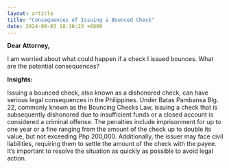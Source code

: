 ```yaml
---
layout: article
title: "Consequences of Issuing a Bounced Check"
date: 2024-09-03 18:10:23 +0800
---
```


<p><strong>Dear Attorney,</strong></p><p>I am worried about what could happen if a check I issued bounces. What are the potential consequences?</p><p><strong>Insights:</strong></p><p>Issuing a bounced check, also known as a dishonored check, can have serious legal consequences in the Philippines. Under Batas Pambansa Blg. 22, commonly known as the Bouncing Checks Law, issuing a check that is subsequently dishonored due to insufficient funds or a closed account is considered a criminal offense. The penalties include imprisonment for up to one year or a fine ranging from the amount of the check up to double its value, but not exceeding Php 200,000. Additionally, the issuer may face civil liabilities, requiring them to settle the amount of the check with the payee. It’s important to resolve the situation as quickly as possible to avoid legal action.</p>